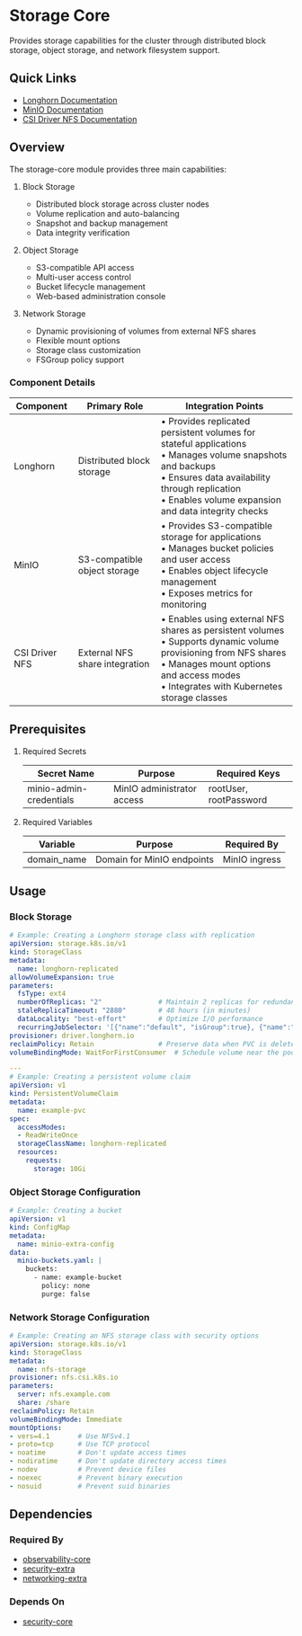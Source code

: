 # Storage Core

Provides storage capabilities for the cluster through distributed block storage, object storage, and network filesystem support.

## Quick Links

- [Longhorn Documentation](https://longhorn.io/docs/)
- [MinIO Documentation](https://min.io/docs/minio/kubernetes/upstream/)
- [CSI Driver NFS Documentation](https://github.com/kubernetes-csi/csi-driver-nfs/blob/master/docs/README.md)

## Overview

The storage-core module provides three main capabilities:

1. Block Storage
   - Distributed block storage across cluster nodes
   - Volume replication and auto-balancing
   - Snapshot and backup management
   - Data integrity verification

2. Object Storage
   - S3-compatible API access
   - Multi-user access control
   - Bucket lifecycle management
   - Web-based administration console

3. Network Storage
   - Dynamic provisioning of volumes from external NFS shares
   - Flexible mount options
   - Storage class customization
   - FSGroup policy support

### Component Details

| Component | Primary Role | Integration Points |
|-----------|-------------|-------------------|
| Longhorn | Distributed block storage | • Provides replicated persistent volumes for stateful applications<br>• Manages volume snapshots and backups<br>• Ensures data availability through replication<br>• Enables volume expansion and data integrity checks |
| MinIO | S3-compatible object storage | • Provides S3-compatible storage for applications<br>• Manages bucket policies and user access<br>• Enables object lifecycle management<br>• Exposes metrics for monitoring |
| CSI Driver NFS | External NFS share integration | • Enables using external NFS shares as persistent volumes<br>• Supports dynamic volume provisioning from NFS shares<br>• Manages mount options and access modes<br>• Integrates with Kubernetes storage classes |

## Prerequisites

1. Required Secrets

   | Secret Name | Purpose | Required Keys |
   |-------------|---------|---------------|
   | minio-admin-credentials | MinIO administrator access | rootUser, rootPassword |

2. Required Variables

   | Variable | Purpose | Required By |
   |----------|---------|-------------|
   | domain_name | Domain for MinIO endpoints | MinIO ingress |

## Usage

### Block Storage

```yaml
# Example: Creating a Longhorn storage class with replication
apiVersion: storage.k8s.io/v1
kind: StorageClass
metadata:
  name: longhorn-replicated
allowVolumeExpansion: true
parameters:
  fsType: ext4
  numberOfReplicas: "2"              # Maintain 2 replicas for redundancy
  staleReplicaTimeout: "2880"        # 48 hours (in minutes)
  dataLocality: "best-effort"        # Optimize I/O performance
  recurringJobSelector: '[{"name":"default", "isGroup":true}, {"name":"snapshot-ops", "isGroup":true}]'
provisioner: driver.longhorn.io
reclaimPolicy: Retain                # Preserve data when PVC is deleted
volumeBindingMode: WaitForFirstConsumer  # Schedule volume near the pod

---
# Example: Creating a persistent volume claim
apiVersion: v1
kind: PersistentVolumeClaim
metadata:
  name: example-pvc
spec:
  accessModes:
  - ReadWriteOnce
  storageClassName: longhorn-replicated
  resources:
    requests:
      storage: 10Gi
```

### Object Storage Configuration

```yaml
# Example: Creating a bucket
apiVersion: v1
kind: ConfigMap
metadata:
  name: minio-extra-config
data:
  minio-buckets.yaml: |
    buckets:
      - name: example-bucket
        policy: none
        purge: false
```

### Network Storage Configuration

```yaml
# Example: Creating an NFS storage class with security options
apiVersion: storage.k8s.io/v1
kind: StorageClass
metadata:
  name: nfs-storage
provisioner: nfs.csi.k8s.io
parameters:
  server: nfs.example.com
  share: /share
reclaimPolicy: Retain
volumeBindingMode: Immediate
mountOptions:
- vers=4.1       # Use NFSv4.1
- proto=tcp      # Use TCP protocol
- noatime        # Don't update access times
- nodiratime     # Don't update directory access times
- nodev          # Prevent device files
- noexec         # Prevent binary execution
- nosuid         # Prevent suid binaries
```

## Dependencies

### Required By

- [observability-core](../observability-core)
- [security-extra](../security-extra)
- [networking-extra](../networking-extra)

### Depends On

- [security-core](../security-core)
